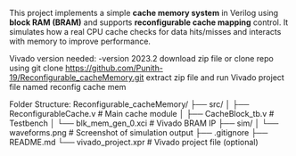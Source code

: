 This project implements a simple **cache memory system** in Verilog using **block RAM (BRAM)** and supports **reconfigurable cache mapping** control. 
It simulates how a real CPU cache checks for data hits/misses and interacts with memory to improve performance.

Vivado version needed: -version 2023.2
download zip file or clone repo using git clone https://github.com/Punith-19/Reconfigurable_cacheMemory.git
extract zip file and run Vivado project file named reconfig cache mem

Folder Structure:
Reconfigurable_cacheMemory/
├── src/
│ ├── ReconfigurableCache.v # Main cache module
│ ├── CacheBlock_tb.v # Testbench
│ └── blk_mem_gen_0.xci # Vivado BRAM IP
├── sim/
│ └── waveforms.png # Screenshot of simulation output
├── .gitignore
├── README.md
└── vivado_project.xpr # Vivado project file (optional)
